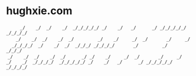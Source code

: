# hughxie.com

&nbsp;&nbsp;&nbsp;&nbsp;``    _/    _/  _/    _/  _/_/_/_/_/ _/    _/   _/      _/ _/_/_/_/_/ _/_/_/_/ ``  
&nbsp;&nbsp;&nbsp;``   _/    _/  _/    _/  _/         _/    _/     _/  _/       _/     _/        ``  
&nbsp;&nbsp;``  _/_/_/_/  _/    _/  _/  _/_/_/ _/_/_/_/       _/         _/     _/_/_/     ``  
&nbsp;`` _/    _/  _/    _/  _/      _/ _/    _/     _/  _/       _/     _/          ``  
``_/    _/  _/_/_/_/  _/_/_/_/_/ _/    _/   _/      _/ _/_/_/_/_/ _/_/_/_/   ``  

